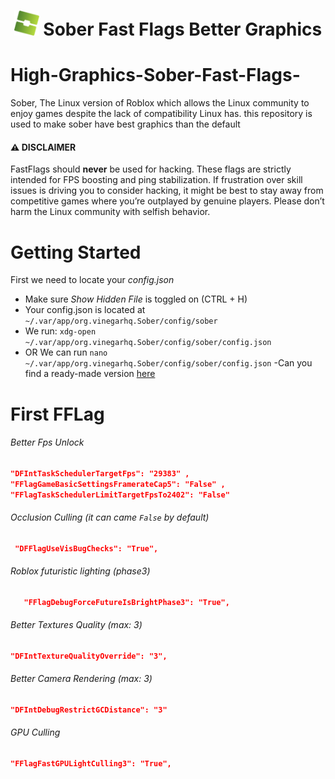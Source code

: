 <!DOCTYPE html>
<html lang="en">
<head>
    <meta charset="UTF-8">
    <meta name="viewport" content="width=device-width, initial-scale=1.0">
</head>
<body>
    <h1 align="center">
        <img src="https://github.com/Nightro-Fx/Performance-FastFlags/blob/main/img/Sober.png" width="40" alt="Logo"/> 
         Sober Fast Flags Better Graphics
    </h1>
  





# High-Graphics-Sober-Fast-Flags-
Sober, The Linux version of Roblox which allows the Linux community to enjoy games despite the lack of compatibility Linux has. this repository is used to make sober have best graphics than the default

#### ⚠️ DISCLAIMER  
FastFlags should **never** be used for hacking. These flags are strictly intended for FPS boosting and ping stabilization. If frustration over skill issues is driving you to consider hacking, it might be best to stay away from competitive games where you’re outplayed by genuine players. Please don’t harm the Linux community with selfish behavior.



# Getting Started
First we need to locate your _config.json_
- Make sure _Show Hidden File_ is toggled on (CTRL + H)
- Your config.json is located at `~/.var/app/org.vinegarhq.Sober/config/sober`
- We run: `xdg-open ~/.var/app/org.vinegarhq.Sober/config/sober/config.json`
- OR We can run `nano ~/.var/app/org.vinegarhq.Sober/config/sober/config.json`
-Can you find a ready-made version [here](https://github.com/Kosurs/High-Graphics-Sober-Fast-Flags-/blob/main/HQconfigs.json)
# First FFLag

###### Better Fps Unlock 
```json
"DFIntTaskSchedulerTargetFps": "29383" ,
"FFlagGameBasicSettingsFramerateCap5": "False" ,
"FFlagTaskSchedulerLimitTargetFpsTo2402": "False"
```

###### Occlusion Culling (it can came `False` by default)
```json
 "DFFlagUseVisBugChecks": "True",
```
###### Roblox futuristic lighting (phase3)
```json
   "FFlagDebugForceFutureIsBrightPhase3": "True",
```
###### Better Textures Quality (max: 3)
```json
"DFIntTextureQualityOverride": "3",
```
###### Better Camera Rendering (max: 3)
```json
"DFIntDebugRestrictGCDistance": "3"
```
###### GPU Culling
```json
"FFlagFastGPULightCulling3": "True",
```


